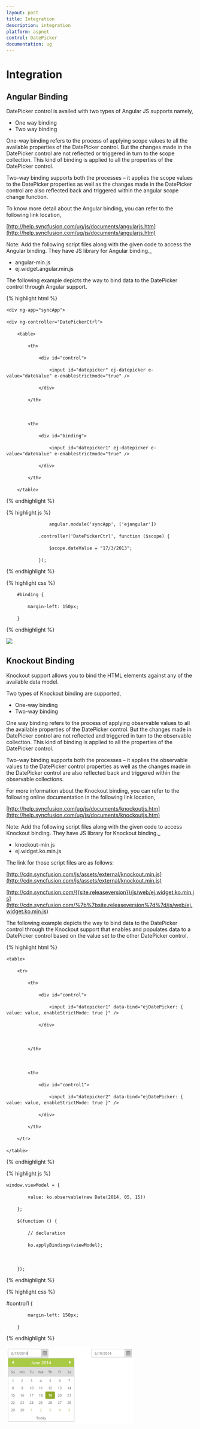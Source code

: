 ```yaml
---
layout: post
title: Integration
description: integration
platform: aspnet
control: DatePicker
documentation: ug
---
```


# Integration

## Angular Binding

DatePicker control is availed with two types of Angular JS supports namely, 

* One way binding
* Two way binding 

One-way binding refers to the process of applying scope values to all the available properties of the DatePicker control. But the changes made in the DatePicker control are not reflected or triggered in turn to the scope collection. This kind of binding is applied to all the properties of the DatePicker control.

Two-way binding supports both the processes – it applies the scope values to the DatePicker properties as well as the changes made in the DatePicker control are also reflected back and triggered within the angular scope change function.

To know more detail about the Angular binding, you can refer to the following link location,

[http://help.syncfusion.com/ug/js/documents/angularjs.htm](http://help.syncfusion.com/ug/js/documents/angularjs.htm)


Note: Add the following script files along with the given code to access the Angular binding. They have JS library for Angular binding._

* angular-min.js
* ej.widget.angular.min.js

The following example depicts the way to bind data to the DatePicker control through Angular support.

{% highlight html %}

    <div ng-app="syncApp">

    <div ng-controller="DatePickerCtrl">

        <table>

            <th>

                <div id="control">

                    <input id="datepicker" ej-datepicker e-value="dateValue" e-enablestrictmode="true" />

                </div>

            </th>



            <th>

                <div id="binding">

                    <input id="datepicker1" ej-datepicker e-value="dateValue" e-enablestrictmode="true" />

                </div>

            </th>

        </table>

</div>

</div>





{% endhighlight %}



{% highlight js %}

                    angular.module('syncApp', ['ejangular'])

                .controller('DatePickerCtrl', function ($scope) {

                    $scope.dateValue = "17/3/2013";

                });





{% endhighlight %}





{% highlight css %}

        #binding {

            margin-left: 150px;

        }





{% endhighlight %}





![](Integration_images/Integration_img2.png) 



## Knockout Binding

Knockout support allows you to bind the HTML elements against any of the available data model.

Two types of Knockout binding are supported,

* One-way binding
* Two-way binding

One way binding refers to the process of applying observable values to all the available properties of the DatePicker control. But the changes made in DatePicker control are not reflected and triggered in turn to the observable collection. This kind of binding is applied to all the properties of the DatePicker control.

Two-way binding supports both the processes – it applies the observable values to the DatePicker control properties as well as the changes made in the DatePicker control are also reflected back and triggered within the observable collections. 

For more information about the Knockout binding, you can refer to the following online documentation in the following link location,

[http://help.syncfusion.com/ug/js/documents/knockoutjs.htm](http://help.syncfusion.com/ug/js/documents/knockoutjs.htm)

Note: Add the following script files along with the given code to access Knockout binding. They have JS library for Knockout binding._

* knockout-min.js
* ej.widget.ko.min.js

The link for those script files are as follows:

[http://cdn.syncfusion.com/js/assets/external/knockout.min.js](http://cdn.syncfusion.com/js/assets/external/knockout.min.js)

[http://cdn.syncfusion.com/{{site.releaseversion}}/js/web/ej.widget.ko.min.js](http://cdn.syncfusion.com/%7b%7bsite.releaseversion%7d%7d/js/web/ej.widget.ko.min.js)

The following example depicts the way to bind data to the DatePicker control through the Knockout support that enables and populates data to a DatePicker control based on the value set to the other DatePicker control.

{% highlight html %}

    <table>

        <tr>

            <th>

                <div id="control">

                    <input id="datepicker1" data-bind="ejDatePicker: { value: value, enableStrictMode: true }" />

                </div>



            </th>



            <th>

                <div id="control1">

                    <input id="datepicker2" data-bind="ejDatePicker: { value: value, enableStrictMode: true }" />

                </div>

            </th>

        </tr>

    </table>





{% endhighlight %}





{% highlight js %}

    window.viewModel = {

            value: ko.observable(new Date(2014, 05, 15))

        };

        $(function () {

            // declaration

            ko.applyBindings(viewModel);



        });





{% endhighlight %}





{% highlight css %}

 #control1 {

            margin-left: 150px;

        }





{% endhighlight %}













![](Integration_images/Integration_img4.png) 





